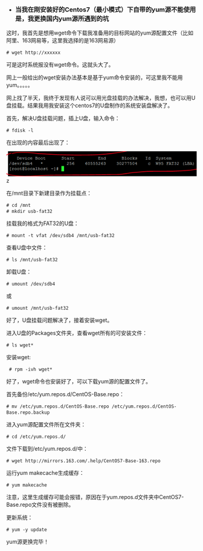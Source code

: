 * ### 当我在刚安装好的Centos7（最小模式）下自带的yum源不能使用是，我更换国内yum源所遇到的坑


这时，我首先是想用wget命令下载我准备用的目标网站的yum源配置文件（比如阿里、163网易等，这里我选择的是163网易源）

```
# wget http://xxxxxx
```

可是这时系统报没有wget命令。这就头大了。

网上一般给出的wget安装办法基本是基于yum命令安装的，可这里我不能用yum。。。。。

网上找了半天，我终于发现有人说可以用光盘挂载的办法解决，我想，也可以用U盘挂载。结果我用我安装这个centos7的U盘制作的系统安装盘解决了。

首先，解决U盘挂载问题，插上U盘，输入命令：

```
# fdisk -l
```

在出现的内容最后出现了：

![](/assets/1.png)z

在/mnt目录下新建目录作为挂载点：

```
# cd /mnt
# mkdir usb-fat32
```

挂载我的格式为FAT32的U盘：

```
# mount -t vfat /dev/sdb4 /mnt/usb-fat32
```

查看U盘中文件：

```
# ls /mnt/usb-fat32
```

卸载U盘：

```
# umount /dev/sdb4
```

或

```
# umount /mnt/usb-fat32
```

好了，U盘挂载问题解决了，接着安装wget。

进入U盘的Packages文件夹，查看wget所有的可安装文件：

```
# ls wget*
```

安装wget:

```
 # rpm -ivh wget*
```

好了，wget命令也安装好了，可以下载yum源的配置文件了。

首先备份/etc/yum.repos.d/CentOS-Base.repo：

```
# mv /etc/yum.repos.d/CentOS-Base.repo /etc/yum.repos.d/CentOS-Base.repo.backup
```

进入yum源配置文件所在文件夹：

```
# cd /etc/yum.repos.d/
```

文件下载到/etc/yum.repos.d/中：

```
# wget http://mirrors.163.com/.help/CentOS7-Base-163.repo
```

运行yum makecache生成缓存：

```
# yum makecache
```

注意，这里生成缓存可能会报错，原因在于yum.repos.d文件夹中CentOS7-Base.repo文件没有被删除。

更新系统：

```
# yum -y update
```

yum源更换完毕！

